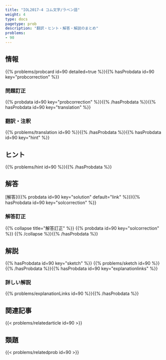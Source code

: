 ```yaml
---
title: "IOL2017-4 コム文字/ラベン語"
weight: 4
type: docs
pagetype: prob
description: "翻訳・ヒント・解答・解説のまとめ"
problems: 
- 90
---
```


## 情報

{{% problems/probcard id=90 detailed=true %}}{{% hasProbdata id=90 key="probcorrection" %}}

### 問題訂正

{{% probdata id=90 key="probcorrection" %}}{{% /hasProbdata %}}{{% hasProbdata id=90 key="translation" %}}

### 翻訳・注釈

{{% problems/translation id=90 %}}{{% /hasProbdata %}}{{% hasProbdata id=90 key="hint" %}}

## ヒント

{{% problems/hint id=90 %}}{{% /hasProbdata %}}

## 解答

[解答]({{% probdata id=90 key="solution" default="link" %}}){{% hasProbdata id=90 key="solcorrection" %}}

### 解答訂正

{{% collapse title="解答訂正" %}}
{{% probdata id=90 key="solcorrection" %}}
{{% /collapse %}}{{% /hasProbdata %}}

## 解説

{{% hasProbdata id=90 key="sketch" %}}
{{% problems/sketch id=90 %}}
{{% /hasProbdata %}}{{% hasProbdata id=90 key="explanationlinks" %}}

### 詳しい解説

{{% problems/explanationLinks id=90 %}}{{% /hasProbdata %}}

## 関連記事

{{< problems/relatedarticle id=90 >}}

## 類題

{{< problems/relatedprob id=90 >}}
